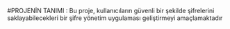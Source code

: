 #PROJENİN TANIMI : Bu proje, kullanıcıların güvenli bir şekilde şifrelerini saklayabilecekleri bir şifre yönetim uygulaması geliştirmeyi amaçlamaktadır

